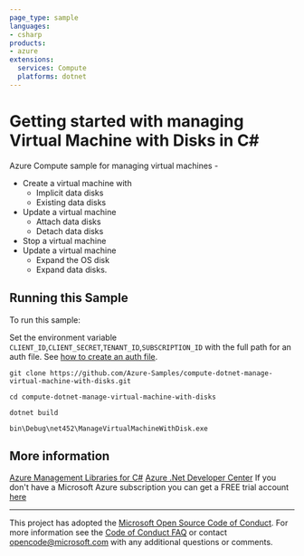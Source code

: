 ```yaml
---
page_type: sample
languages:
- csharp
products:
- azure
extensions:
  services: Compute
  platforms: dotnet
---
```


# Getting started with managing Virtual Machine with Disks in C# #

 Azure Compute sample for managing virtual machines -
  - Create a virtual machine with
      - Implicit data disks
      - Existing data disks
  - Update a virtual machine
      - Attach data disks
      - Detach data disks
  - Stop a virtual machine
  - Update a virtual machine
      - Expand the OS disk
      - Expand data disks.


## Running this Sample ##

To run this sample:

Set the environment variable `CLIENT_ID`,`CLIENT_SECRET`,`TENANT_ID`,`SUBSCRIPTION_ID` with the full path for an auth file. See [how to create an auth file](https://github.com/Azure/azure-libraries-for-net/blob/master/AUTH.md).

    git clone https://github.com/Azure-Samples/compute-dotnet-manage-virtual-machine-with-disks.git

    cd compute-dotnet-manage-virtual-machine-with-disks

    dotnet build

    bin\Debug\net452\ManageVirtualMachineWithDisk.exe

## More information ##

[Azure Management Libraries for C#](https://github.com/Azure/azure-sdk-for-net)
[Azure .Net Developer Center](https://azure.microsoft.com/en-us/develop/net/)
If you don't have a Microsoft Azure subscription you can get a FREE trial account [here](http://go.microsoft.com/fwlink/?LinkId=330212)

---

This project has adopted the [Microsoft Open Source Code of Conduct](https://opensource.microsoft.com/codeofconduct/). For more information see the [Code of Conduct FAQ](https://opensource.microsoft.com/codeofconduct/faq/) or contact [opencode@microsoft.com](mailto:opencode@microsoft.com) with any additional questions or comments.